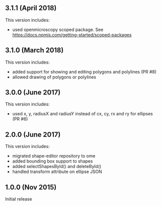3.1.1 (April 2018)
------------------

This version includes:

 - used openmicroscopy scoped package. See https://docs.npmjs.com/getting-started/scoped-packages

3.1.0 (March 2018)
------------------

This version includes:

 - added support for showing and editing polygons and polylines (PR #8)
 - allowed drawing of polygons or polylines

3.0.0 (June 2017)
-----------------

This version includes:

 - used x, y, radiusX and radiusY instead of cx, cy, rx and ry for ellipses (PR #6)

2.0.0 (June 2017)
-----------------

This version includes:

 - migrated shape-editor repository to ome
 - added bounding box support to shapes
 - added selectShapesById() and deleteById()
 - handled transform attribute on ellipse JSON

1.0.0 (Nov 2015)
----------------

Initial release
